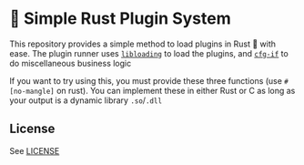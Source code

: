 # :electric_plug: Simple Rust Plugin System
This repository provides a simple method to load plugins in Rust :crab: with ease. The plugin runner uses [`libloading`](https://crates.io/crates/libloading) to load the plugins, and [`cfg-if`](https://crates.io/crates/cfg-if) to do miscellaneous business logic

If you want to try using this, you must provide these three functions (use `#[no-mangle]` on rust). You can implement these in either Rust or C as long as your output is a dynamic library `.so`/`.dll`

## License
See [LICENSE](./LICENSE)
